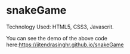 # snakeGame
Technology Used: HTML5, CSS3, Javascrit.

You can see the demo of the above code here:https://jitendrasinghr.github.io/snakeGame
